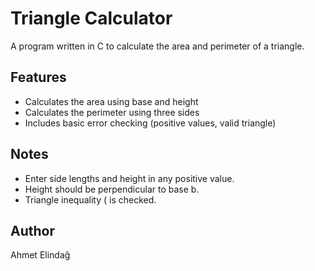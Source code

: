 # Triangle Calculator
A program written in C to calculate the area and perimeter of a triangle.

## Features
- Calculates the area using base and height
- Calculates the perimeter using three sides
- Includes basic error checking (positive values, valid triangle)


## Notes
- Enter side lengths and height in any positive value.
- Height should be perpendicular to base b.
- Triangle inequality ( is checked.

## Author
Ahmet Elindağ

